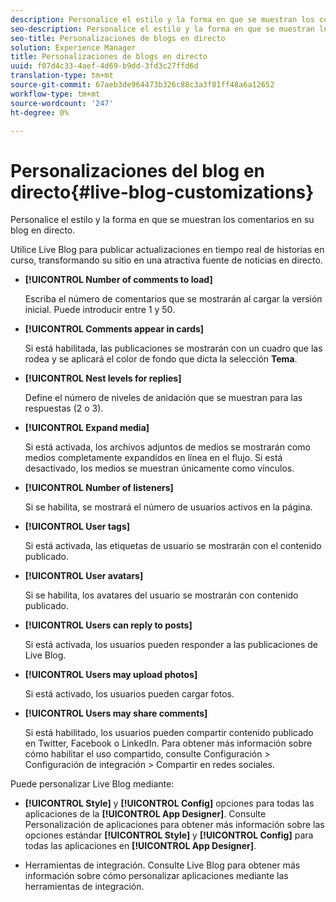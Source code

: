 ```yaml
---
description: Personalice el estilo y la forma en que se muestran los comentarios en su blog en directo.
seo-description: Personalice el estilo y la forma en que se muestran los comentarios en su blog en directo.
seo-title: Personalizaciones de blogs en directo
solution: Experience Manager
title: Personalizaciones de blogs en directo
uuid: f07d4c33-4aef-4d69-b9dd-3fd3c27ffd6d
translation-type: tm+mt
source-git-commit: 67aeb3de964473b326c88c3a3f81ff48a6a12652
workflow-type: tm+mt
source-wordcount: '247'
ht-degree: 0%

---
```



# Personalizaciones del blog en directo{#live-blog-customizations}

Personalice el estilo y la forma en que se muestran los comentarios en su blog en directo.



Utilice Live Blog para publicar actualizaciones en tiempo real de historias en curso, transformando su sitio en una atractiva fuente de noticias en directo.

* **[!UICONTROL Number of comments to load]**

   Escriba el número de comentarios que se mostrarán al cargar la versión inicial. Puede introducir entre 1 y 50.

* **[!UICONTROL Comments appear in cards]**

   Si está habilitada, las publicaciones se mostrarán con un cuadro que las rodea y se aplicará el color de fondo que dicta la selección **Tema**.

* **[!UICONTROL Nest levels for replies]**

   Define el número de niveles de anidación que se muestran para las respuestas (2 o 3).

* **[!UICONTROL Expand media]**

   Si está activada, los archivos adjuntos de medios se mostrarán como medios completamente expandidos en línea en el flujo. Si está desactivado, los medios se muestran únicamente como vínculos.

* **[!UICONTROL Number of listeners]**

   Si se habilita, se mostrará el número de usuarios activos en la página.

* **[!UICONTROL User tags]**

   Si está activada, las etiquetas de usuario se mostrarán con el contenido publicado.

* **[!UICONTROL User avatars]**

   Si se habilita, los avatares del usuario se mostrarán con contenido publicado.

* **[!UICONTROL Users can reply to posts]**

   Si está activada, los usuarios pueden responder a las publicaciones de Live Blog.

* **[!UICONTROL Users may upload photos]**

   Si está activado, los usuarios pueden cargar fotos.

* **[!UICONTROL Users may share comments]**

   Si está habilitado, los usuarios pueden compartir contenido publicado en Twitter, Facebook o LinkedIn. Para obtener más información sobre cómo habilitar el uso compartido, consulte Configuración > Configuración de integración > Compartir en redes sociales.

Puede personalizar Live Blog mediante:

* **[!UICONTROL Style]** y  **[!UICONTROL Config]** opciones para todas las aplicaciones de la  **[!UICONTROL App Designer]**. Consulte Personalización de aplicaciones para obtener más información sobre las opciones estándar **[!UICONTROL Style]** y **[!UICONTROL Config]** para todas las aplicaciones en **[!UICONTROL App Designer]**.

* Herramientas de integración. Consulte Live Blog para obtener más información sobre cómo personalizar aplicaciones mediante las herramientas de integración.

